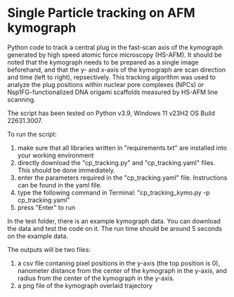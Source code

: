 # Single Particle tracking on AFM kymograph
Python code to track a central plug in the fast-scan axis of the kymograph generated by high speed atomic force microscopy (HS-AFM).
It should be noted that the kymograph needs to be prepared as a single image beforehand, and that the y- and x-axis of the kymograph are scan direction and time (left to right), repsectively. 
This tracking algorithm was used to analyze the plug positions within nuclear pore complexes (NPCs) or Nsp1FG-functionalized DNA origami scaffolds measured by HS-AFM line scanning.

The script has been tested on Python v3.9, Windows 11 v23H2 OS Build 22631.3007.

To run the script:

1. make sure that all libraries written in "requirements.txt" are installed into your working environment
2. directly download the "cp_tracking.py" and "cp_tracking.yaml" files. This should be done immediately.
3. enter the parameters required in the "cp_tracking.yaml" file. Instructions can be found in the yaml file.
4. type the following command in Terminal: "cp_tracking_kymo.py -p cp_tracking.yaml"
5. press "Enter" to run

In the test folder, there is an example kymograph data. You can download the data and test the code on it.
The run time should be around 5 seconds on the example data.
   
The outputs will be two files:

1. a csv file contaning pixel positions in the y-axis (the top position is 0), nanometer distance from the center of the kymograph in the y-axis, and radius from the center of the kymograph in the y-axis.
2. a png file of the kymograph overlaid trajectory 
